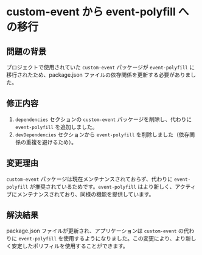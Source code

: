 # custom-event から event-polyfill への移行

## 問題の背景

プロジェクトで使用されていた `custom-event` パッケージが `event-polyfill` に移行されたため、package.json ファイルの依存関係を更新する必要がありました。

## 修正内容

1. `dependencies` セクションの `custom-event` パッケージを削除し、代わりに `event-polyfill` を追加しました。
2. `devDependencies` セクションから `event-polyfill` を削除しました（依存関係の重複を避けるため）。

## 変更理由

`custom-event` パッケージは現在メンテナンスされておらず、代わりに `event-polyfill` が推奨されているためです。`event-polyfill` はより新しく、アクティブにメンテナンスされており、同様の機能を提供しています。

## 解決結果

package.json ファイルが更新され、アプリケーションは `custom-event` の代わりに `event-polyfill` を使用するようになりました。この変更により、より新しく安定したポリフィルを使用することができます。
